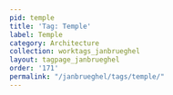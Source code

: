 ```yaml
---
pid: temple
title: 'Tag: Temple'
label: Temple
category: Architecture
collection: worktags_janbrueghel
layout: tagpage_janbrueghel
order: '171'
permalink: "/janbrueghel/tags/temple/"
---
```


